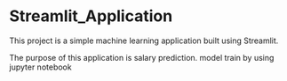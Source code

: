 # Streamlit_Application
This project is a simple machine learning application built using Streamlit. 

The purpose of this application is salary prediction.
model train by using jupyter notebook
